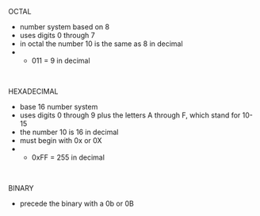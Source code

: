 OCTAL
- number system based on 8
- uses digits 0 through 7
- in octal the number 10 is the same as 8 in decimal
- - 011 = 9 in decimal 

</br>

HEXADECIMAL
- base 16 number system
- uses digits 0 through 9 plus the letters A through F, which stand for 10-15
- the number 10 is 16 in decimal
- must begin with 0x or 0X
- - 0xFF = 255 in decimal 

</br>

BINARY
- precede the binary with a 0b or 0B
